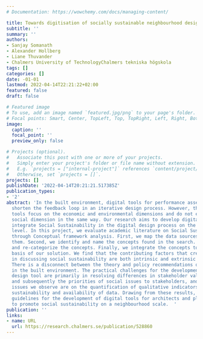 ```yaml
---
# Documentation: https://wowchemy.com/docs/managing-content/

title: Towards digitisation of socially sustainable neighbourhood design
subtitle: ''
summary: ''
authors:
- Sanjay Somanath
- Alexander Hollberg
- Liane Thuvander
- Chalmers University of TechnologyChalmers tekniska högskola
tags: []
categories: []
date: -01-01
lastmod: 2022-04-14T22:21:22+02:00
featured: false
draft: false

# Featured image
# To use, add an image named `featured.jpg/png` to your page's folder.
# Focal points: Smart, Center, TopLeft, Top, TopRight, Left, Right, BottomLeft, Bottom, BottomRight.
image:
  caption: ''
  focal_point: ''
  preview_only: false

# Projects (optional).
#   Associate this post with one or more of your projects.
#   Simply enter your project's folder or file name without extension.
#   E.g. `projects = ["internal-project"]` references `content/project/deep-learning/index.md`.
#   Otherwise, set `projects = []`.
projects: []
publishDate: '2022-04-14T20:21:21.517385Z'
publication_types:
- '2'
abstract: 'In the built environment, digital tools for performance assessment considerably
  shorten the feedback loop in an iterative design process. However, these digital
  tools focus on the economic and environmental dimensions and do not extend to the
  social dimension in the same way. Our research aims to develop digital tools to
  integrate Social Sustainability in the digital design process on the neighbourhood
  level. In this project, we evaluate academic literature on Social Sustainability
  through Conceptual framework analysis. First, we map the data sources and categorize
  them. Second, we identify and name the concepts found in the search. Third, we deconstruct
  and re-categorize the concepts. Finally, we integrate the concepts to form the theoretical
  basis of our solution. We find that the contributing factors that create contention
  in discussing social sustainability are both intrinsic and extrinsic to Social Sustainability.
  There is a disconnect between the theory and policy recommendations of social sustainability
  in the built environment. The practical challenges for the development of a digital
  design tool are primarily in resolving differences in stakeholder value systems
  and subsequently the priorities of social issues to stakeholders, and the technical
  issues we observe are on the quantification of qualitative indicators of social
  sustainability and availability of data. Drawing from these results, we propose
  guidelines for the development of digital tools for architects and planners working
  to promote social sustainability on a neighbourhood scale.  '
publication: ''
links:
- name: URL
  url: https://research.chalmers.se/publication/528860
---
```

